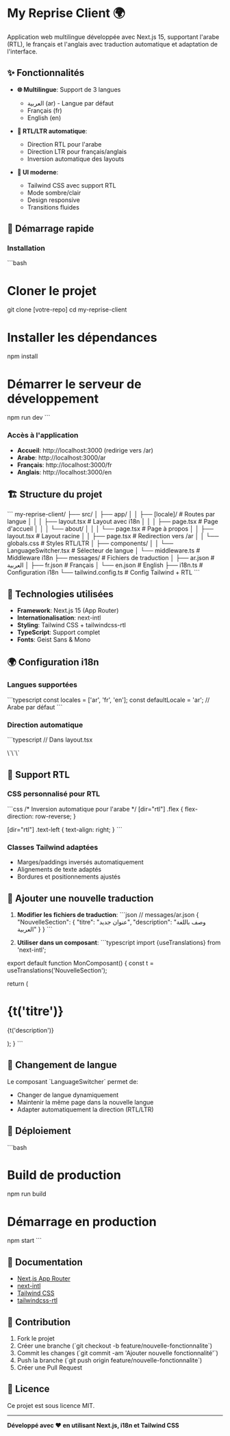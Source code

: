 # My Reprise Client 🌍

Application web multilingue développée avec Next.js 15, supportant l'arabe (RTL), le français et l'anglais avec traduction automatique et adaptation de l'interface.

## ✨ Fonctionnalités

- **🌐 Multilingue**: Support de 3 langues
  - العربية (ar) - Langue par défaut
  - Français (fr)
  - English (en)

- **📱 RTL/LTR automatique**: 
  - Direction RTL pour l'arabe
  - Direction LTR pour français/anglais
  - Inversion automatique des layouts

- **🎨 UI moderne**:
  - Tailwind CSS avec support RTL
  - Mode sombre/clair
  - Design responsive
  - Transitions fluides

## 🚀 Démarrage rapide

### Installation

\`\`\`bash
# Cloner le projet
git clone [votre-repo]
cd my-reprise-client

# Installer les dépendances
npm install

# Démarrer le serveur de développement
npm run dev
\`\`\`

### Accès à l'application

- **Accueil**: http://localhost:3000 (redirige vers /ar)
- **Arabe**: http://localhost:3000/ar
- **Français**: http://localhost:3000/fr  
- **Anglais**: http://localhost:3000/en

## 🏗️ Structure du projet

\`\`\`
my-reprise-client/
├── src/
│   ├── app/
│   │   ├── [locale]/           # Routes par langue
│   │   │   ├── layout.tsx      # Layout avec i18n
│   │   │   ├── page.tsx        # Page d'accueil
│   │   │   └── about/
│   │   │       └── page.tsx    # Page à propos
│   │   ├── layout.tsx          # Layout racine
│   │   ├── page.tsx            # Redirection vers /ar
│   │   └── globals.css         # Styles RTL/LTR
│   ├── components/
│   │   └── LanguageSwitcher.tsx # Sélecteur de langue
│   └── middleware.ts           # Middleware i18n
├── messages/                   # Fichiers de traduction
│   ├── ar.json                # العربية
│   ├── fr.json                # Français
│   └── en.json                # English
├── i18n.ts                    # Configuration i18n
└── tailwind.config.ts         # Config Tailwind + RTL
\`\`\`

## 🔧 Technologies utilisées

- **Framework**: Next.js 15 (App Router)
- **Internationalisation**: next-intl
- **Styling**: Tailwind CSS + tailwindcss-rtl
- **TypeScript**: Support complet
- **Fonts**: Geist Sans & Mono

## 🌍 Configuration i18n

### Langues supportées
\`\`\`typescript
const locales = ['ar', 'fr', 'en'];
const defaultLocale = 'ar'; // Arabe par défaut
\`\`\`

### Direction automatique
\`\`\`typescript
// Dans layout.tsx
<html lang={locale} dir={locale === 'ar' ? 'rtl' : 'ltr'}>
\`\`\`

## 🎨 Support RTL

### CSS personnalisé pour RTL
\`\`\`css
/* Inversion automatique pour l'arabe */
[dir="rtl"] .flex {
  flex-direction: row-reverse;
}

[dir="rtl"] .text-left {
  text-align: right;
}
\`\`\`

### Classes Tailwind adaptées
- Marges/paddings inversés automatiquement
- Alignements de texte adaptés
- Bordures et positionnements ajustés

## 📝 Ajouter une nouvelle traduction

1. **Modifier les fichiers de traduction**:
\`\`\`json
// messages/ar.json
{
  "NouvelleSection": {
    "titre": "عنوان جديد",
    "description": "وصف باللغة العربية"
  }
}
\`\`\`

2. **Utiliser dans un composant**:
\`\`\`typescript
import {useTranslations} from 'next-intl';

export default function MonComposant() {
  const t = useTranslations('NouvelleSection');
  
  return (
    <div>
      <h1>{t('titre')}</h1>
      <p>{t('description')}</p>
    </div>
  );
}
\`\`\`

## 🔄 Changement de langue

Le composant \`LanguageSwitcher\` permet de:
- Changer de langue dynamiquement
- Maintenir la même page dans la nouvelle langue
- Adapter automatiquement la direction (RTL/LTR)

## 🚀 Déploiement

\`\`\`bash
# Build de production
npm run build

# Démarrage en production
npm start
\`\`\`

## 📖 Documentation

- [Next.js App Router](https://nextjs.org/docs/app)
- [next-intl](https://next-intl-docs.vercel.app/)
- [Tailwind CSS](https://tailwindcss.com/docs)
- [tailwindcss-rtl](https://github.com/20lives/tailwindcss-rtl)

## 🤝 Contribution

1. Fork le projet
2. Créer une branche (\`git checkout -b feature/nouvelle-fonctionnalite\`)
3. Commit les changes (\`git commit -am 'Ajouter nouvelle fonctionnalité'\`)
4. Push la branche (\`git push origin feature/nouvelle-fonctionnalite\`)
5. Créer une Pull Request

## 📄 Licence

Ce projet est sous licence MIT.

---

**Développé avec ❤️ en utilisant Next.js, i18n et Tailwind CSS**